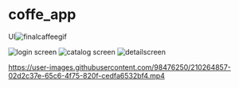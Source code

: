 # coffe_app

 UI![finalcaffeegif](https://user-images.githubusercontent.com/98476250/210264849-19ee9293-a380-49c8-8d29-b86014703f88.gif)


![login screen](https://user-images.githubusercontent.com/98476250/210244758-e5756b23-ab93-42ff-8018-686aa5fa3e84.jpg)
![catalog screen](https://user-images.githubusercontent.com/98476250/210244768-ec98eaf5-c7f7-44c4-aa2b-a2777fd9b358.jpg)
![detailscreen](https://user-images.githubusercontent.com/98476250/210244772-bb82313b-a886-4d5c-914d-0ad4be7b9b74.jpg)


https://user-images.githubusercontent.com/98476250/210264857-02d2c37e-65c6-4f75-820f-cedfa6532bf4.mp4

